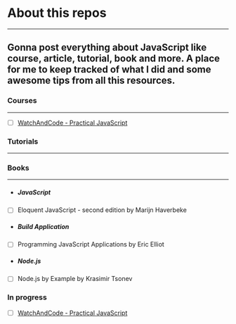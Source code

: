# About this repos
---
Gonna post everything about JavaScript like course, article, tutorial, book and more.
A place for me to keep tracked of what I did and some awesome tips from all this resources.
---
### Courses
---
- [ ] [WatchAndCode - Practical JavaScript](https://watchandcode.com/courses/practical-javascript)

### Tutorials
---
### Books
---

- ##### JavaScript
- [ ] Eloquent JavaScript - second edition by Marijn Haverbeke

- ##### Build Application
- [ ] Programming JavaScript Applications by Eric Elliot

- ##### Node.js
- [ ] Node.js by Example by Krasimir Tsonev

### In progress
- [ ] [WatchAndCode - Practical JavaScript](https://watchandcode.com/courses/practical-javascript)
